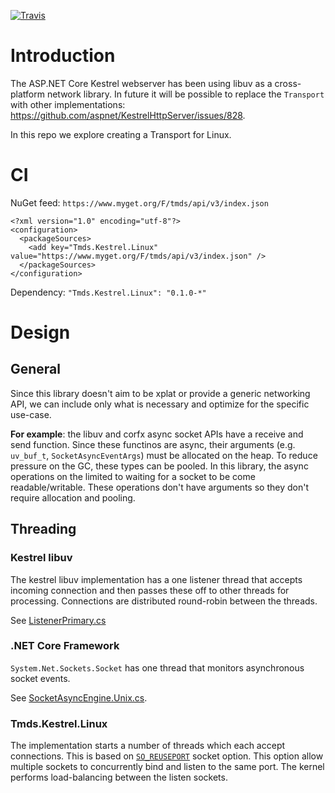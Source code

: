 [![Travis](https://api.travis-ci.org/tmds/Tmds.Kestrel.Linux.svg?branch=master)](https://travis-ci.org/tmds/Tmds.Kestrel.Linux)

# Introduction

The ASP.NET Core Kestrel webserver has been using libuv as a cross-platform network library.
In future it will be possible to replace the `Transport` with other implementations: https://github.com/aspnet/KestrelHttpServer/issues/828.

In this repo we explore creating a Transport for Linux.

# CI

NuGet feed: `https://www.myget.org/F/tmds/api/v3/index.json`
```
<?xml version="1.0" encoding="utf-8"?>
<configuration>
  <packageSources>
    <add key="Tmds.Kestrel.Linux" value="https://www.myget.org/F/tmds/api/v3/index.json" />
  </packageSources>
</configuration>
```

Dependency: `"Tmds.Kestrel.Linux": "0.1.0-*"`

# Design

## General

Since this library doesn't aim to be xplat or provide a generic networking API, we can include only what is necessary and
optimize for the specific use-case.

**For example**: the libuv and corfx async socket APIs have a receive and send function. Since these functinos are async, their
arguments (e.g. `uv_buf_t`, `SocketAsyncEventArgs`) must be allocated on the heap. To reduce pressure on the GC, these types
can be pooled. In this library, the async operations on the limited to waiting for a socket to be come readable/writable. These operations
don't have arguments so they don't require allocation and pooling.

## Threading

### Kestrel libuv

The kestrel libuv implementation has a one listener thread that accepts incoming connection and then passes these off to
other threads for processing. Connections are distributed round-robin between the threads.

See [ListenerPrimary.cs](https://github.com/aspnet/KestrelHttpServer/blob/7d3bcd2bf868dbd65741da1569ce974993a8e720/src/Microsoft.AspNetCore.Server.Kestrel/Internal/Http/ListenerPrimary.cs#L97-L121)

### .NET Core Framework

`System.Net.Sockets.Socket` has one thread that monitors asynchronous socket events.

See [SocketAsyncEngine.Unix.cs](https://github.com/dotnet/corefx/blob/4611d411d892bd4c4fa9e4dfc2e4cdbb89fea799/src/System.Net.Sockets/src/System/Net/Sockets/SocketAsyncEngine.Unix.cs#L58).

### Tmds.Kestrel.Linux

The implementation starts a number of threads which each accept connections. This is based on [`SO_REUSEPORT`](https://lwn.net/Articles/542629/)
socket option. This option allow multiple sockets to concurrently bind and listen to the same port. The kernel performs
load-balancing between the listen sockets.